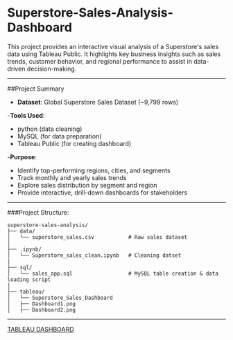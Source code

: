 # Superstore-Sales-Analysis-Dashboard
This project provides an interactive visual analysis of a Superstore's sales data using Tableau Public. It highlights key business insights such as sales trends, customer behavior, and regional performance to assist in data-driven decision-making.

---

##Project Summary

- **Dataset**: Global Superstore Sales Dataset (~9,799 rows)

-**Tools Used**:
  - python (data cleaning)
  - MySQL (for data preparation)
  - Tableau Public (for creating dashboard)

-**Purpose**:
  - Identify top-performing regions, cities, and segments
  - Track monthly and yearly sales trends
  - Explore sales distribution by segment and region
  - Provide interactive, drill-down dashboards for stakeholders

---

###Project Structure:
```
superstore-sales-analysis/
├── data/
│   └── superstore_sales.csv           # Raw sales dataset
│
├── .ipynb/
│   └── Superstore_sales_clean.ipynb   # Cleaning datset
|
├── sql/
│   └── sales_app.sql                  # MySQL table creation & data loading script
│
├── tableau/
│   └── Superstore_Sales_Dashboard
│   ├── Dashboard1.png            
│   ├── Dashboard2.png     
```
---

 [TABLEAU DASHBOARD](https://public.tableau.com/views/Book2_17509465675610/Dashboard1?:language=en-GB&publish=yes&:sid=&:redirect=auth&:display_count=n&:origin=viz_share_link)

